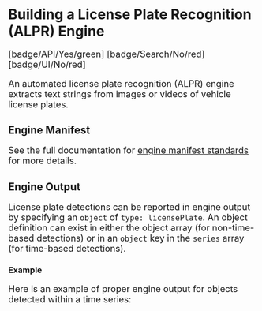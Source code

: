 <style>
     p, ul, ol, li { font-size: 18px !important;}
</style>

# Building a License Plate Recognition (ALPR) Engine

[badge/API/Yes/green]
[badge/Search/No/red]
[badge/UI/No/red]

An automated license plate recognition (ALPR) engine extracts text strings from images or videos of vehicle license plates.

## Engine Manifest

<!-- TODO
All license plate recognition engines should specify the following parameters in their build manifest:

| Parameter | Value |
| --------- | ----- |
| `TODO` | `TODO` |
| `TODO` | `TODO` |

Here is a minimal example `manifest.json` that could apply to a license plate recognition engine:
-->

<!--TODO: Define [](manifest.example.json ':include :type=code json')-->

See the full documentation for [engine manifest standards](/developer/engines/standards/engine-manifest/) for more details.

<!-- ## Engine Input -->

<!-- TODO -->

## Engine Output

License plate detections can be reported in engine output by specifying an `object` of `type: licensePlate`.
An object definition can exist in either the object array (for non-time-based detections)
or in an `object` key in the `series` array (for time-based detections).

### Example

Here is an example of proper engine output for objects detected within a time series:

[](vtn-standard.example.json ':include :type=code json')

<!-- TODO: Add an example for objects outside a time series -->
